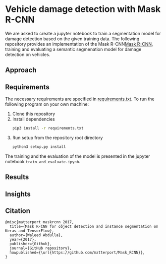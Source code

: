 
# Vehicle damage detection with Mask R-CNN
We are asked to create a jupyter notebook to train a segmentation model for damage detection based on the given training data.
The following repository provides an implementation of the Mask R-CNN[Mask R-CNN](https://github.com/matterport/Mask_RCNN), training and evaluating a semantic segmenation model for damage detection on vehicles.

## Approach

## Requirements
The necessary requirements are specified in [requirements.txt](https://github.com/lucabnf/damage-detection/Mask_RCNN/requirements.txt). To run the following program on your own machine: 
1. Clone this repository
2. Install dependencies
   ```bash
   pip3 install -r requirements.txt
   ```
3. Run setup from the repository root directory
    ```bash
    python3 setup.py install
    ``` 

The training and the evaluation of the model is presented in the jupyter notebook `train_and_evaluate.ipynb`.
## Results

## Insights

## Citation
```
@misc{matterport_maskrcnn_2017,
  title={Mask R-CNN for object detection and instance segmentation on Keras and TensorFlow},
  author={Waleed Abdulla},
  year={2017},
  publisher={Github},
  journal={GitHub repository},
  howpublished={\url{https://github.com/matterport/Mask_RCNN}},
}
```